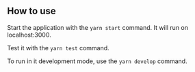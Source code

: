 ## How to use

Start the application with the `yarn start` command. It will run on localhost:3000.

Test it with the `yarn test` command.

To run in it development mode, use the `yarn develop` command.
